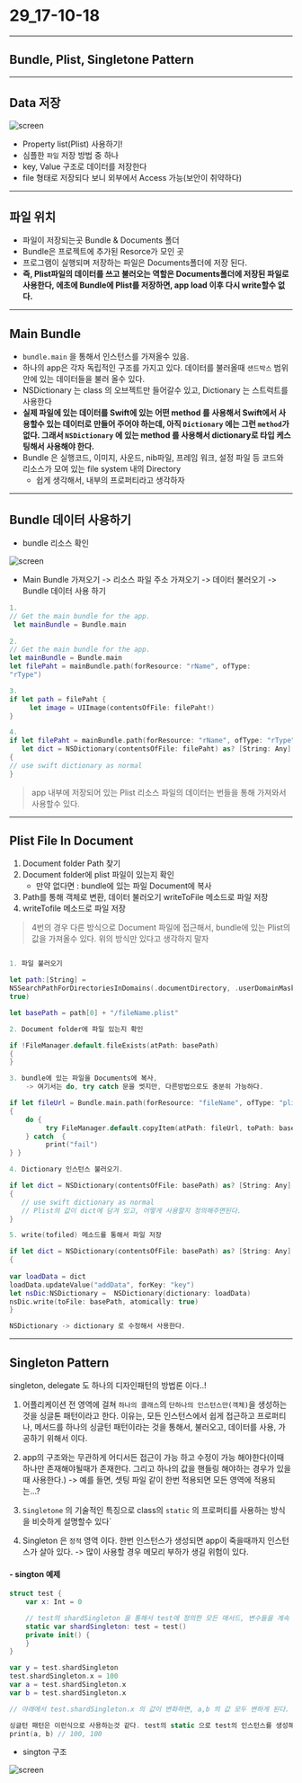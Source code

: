 # 29_17-10-18

---

## Bundle, Plist, Singletone Pattern

---


## Data 저장



![screen](/study/image/Plist.jpg)

- Property list(Plist) 사용하기! 
- 심플한 `파일` 저장 방법 중 하나
- key, Value 구조로 데이터를 저장한다
- file 형태로 저장되다 보니 외부에서 Access 가능(보안이 취약하다)

---

## 파일 위치 

- 파일이 저장되는곳 Bundle & Documents 폴더
- Bundle은 프로젝트에 추가된 Resorce가 모인 곳
- 프로그램이 실행되며 저장하는 파일은 Documents폴더에 저장 된다. 
- **즉, Plist파일의 데이터를 쓰고 불러오는 역할은 Documents폴더에 저장된 파일로 사용한다, 에초에 Bundle에 Plist를 저장하면, app load 이후 다시 write할수 없다.**


---

## Main Bundle

- `bundle.main` 을 통해서 인스턴스를 가져올수 있음.
- 하나의 app은 각자 독립적인 구조를 가지고 있다. 데이터를 불러올때 `샌드박스` 범위 안에 있는 데이터들을 불러 올수 있다.
- NSDictionary 는 class 의 오브젝트만 들어갈수 있고, Dictionary 는 스트럭트를 사용한다
- **실제 파일에 있는 데이터를 Swift에 있는 어떤 method 를 사용해서 Swift에서 사용할수 있는 데이터로 만들어 주어야 하는데, 아직 `Dictionary` 에는 그런 `method`가 없다. 그래서 `NSDictionary` 에 있는 method 를 사용해서 dictionary로 타입 케스팅해서 사용해야 한다.** 
- Bundle 은 실행코드, 이미지, 사운드, nib파일, 프레임 워크, 설정 파일 등 코드와 리소스가 모여 있는 file system 내의 Directory
	- 쉽게 생각해서, 내부의 프로퍼티라고 생각하자

---

## Bundle 데이터 사용하기

- bundle 리소스 확인

![screen](/study/image/Plist-1.jpg)

- Main Bundle 가져오기 -> 리소스 파일 주소 가져오기 -> 데이터 불러오기 -> Bundle 데이터 사용 하기 

```swift
1.
// Get the main bundle for the app. let mainBundle = Bundle.main
 
2.
// Get the main bundle for the app.let mainBundle = Bundle.mainlet filePaht = mainBundle.path(forResource: "rName", ofType:"rType")

3.
if let path = filePaht {     let image = UIImage(contentsOfFile: filePaht!)}

4.
if let filePaht = mainBundle.path(forResource: "rName", ofType: "rType"),   let dict = NSDictionary(contentsOfFile: filePaht) as? [String: Any]{
// use swift dictionary as normal}
```

> app 내부에 저장되어 있는 Plist 리소스 파일의 데이터는 번들을 통해 가져와서 사용할수 있다.

---

## Plist File In Document

1. Document folder Path 찾기
2. Document folder에 plist 파일이 있는지 확인
	- 만약 없다면 : bundle에 있는 파일 Document에 복사3. Path를 통해 객체로 변환, 데이터 불러오기 writeToFile 메소드로 파일 저장
4. writeTofile 메소드로 파일 저장 

> 4번의 경우 다른 방식으로 Document 파일에 접근해서, bundle에 있는 Plist의 값을 가져올수 있다. 위의 방식만 있다고 생각하지 말자


```swift

1. 파일 불러오기

let path:[String] =NSSearchPathForDirectoriesInDomains(.documentDirectory, .userDomainMask,true)
let basePath = path[0] + "/fileName.plist"

2. Document folder에 파일 있는지 확인

if !FileManager.default.fileExists(atPath: basePath){}

3. bundle에 있는 파일을 Documents에 복사, 
	-> 여기서는 do, try catch 문을 썻지만, 다른방법으로도 충분히 가능하다.

if let fileUrl = Bundle.main.path(forResource: "fileName", ofType: "plist"){    do {         try FileManager.default.copyItem(atPath: fileUrl, toPath: basePath)    } catch  {         print("fail")} }

4. Dictionary 인스턴스 불러오기. 

if let dict = NSDictionary(contentsOfFile: basePath) as? [String: Any]{   // use swift dictionary as normal
   // Plist의 값이 dict에 담겨 있고, 어떻게 사용할지 정의해주면된다.}

5. write(tofiled) 메소드를 통해서 파일 저장

if let dict = NSDictionary(contentsOfFile: basePath) as? [String: Any]{ var loadData = dictloadData.updateValue("addData", forKey: "key")let nsDic:NSDictionary =  NSDictionary(dictionary: loadData)nsDic.write(toFile: basePath, atomically: true)}

NSDictionary -> dictionary 로 수정해서 사용한다.
``` 
---

## Singleton Pattern 

singleton, delegate 도 하나의 디자인패턴의 방법론 이다..!

1. 어플리케이션 전 영역에 걸쳐 `하나의 클래스`의 `단하나의 인스턴스만(객체)`을 생성하는 것을 싱글톤 패턴이라고 한다. 이유는, 모든 인스턴스에서 쉽게 접근하고 프로퍼티나, 메서드를 하나의 싱글턴 패턴이라는 것을 통해서, 불러오고, 데이터를 사용, 가공하기 위해서 이다.

2. app의 구조와는 무관하게 어디서든 접근이 가능 하고 수정이 가능 해야한다(이때 하나만 존재해야될때가 존재한다. 그리고 하나의 값을 핸들링 해야하는 경우가 있을때 사용한다.)
 -> 예를 들면, 셋팅 파일 같이 한번 적용되면 모든 영역에 적용되는...?

3. `Singletone` 의 기술적인 특징으로 class의 `static` 의 프로퍼티를 사용하는 방식을 비슷하게 설명할수 있다`

4. Singleton 은 `정적` 영역 이다. 한번 인스턴스가 생성되면 app이 죽을때까지 인스턴스가 살아 있다. -> 많이 사용할 경우 메모리 부하가 생길 위험이 있다.


#### - sington 예제

```swift
struct test {
    var x: Int = 0

    // test의 shardSingleton 을 통해서 test에 정의한 모든 매서드, 변수들을 계속 사용할수 있다.
    static var shardSingleton: test = test()
    private init() {
    }
}

var y = test.shardSingleton
test.shardSingleton.x = 100
var a = test.shardSingleton.x
var b = test.shardSingleton.x

// 아래에서 test.shardSingleton.x 의 값이 변화하면, a,b 의 값 모두 변하게 된다.

싱글턴 패턴은 이런식으로 사용하는것 같다. test의 static 으로 test의 인스턴스를 생성해서, 그 인스턴스 내부에 있는 변수, 매서드들을 꺼내서 사용하고, 가공할수 있게 만들어 놓은것 같다.
print(a, b) // 100, 100 
```

- sington 구조 

![screen](/study/image/Plist-2.jpg)

